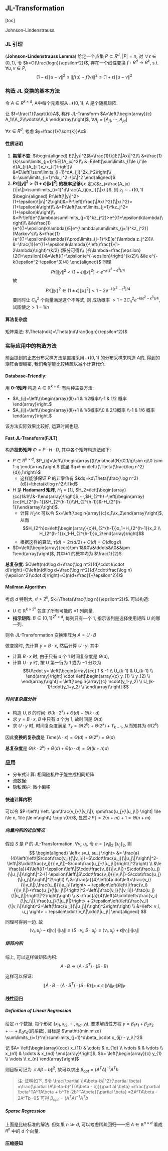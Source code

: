 ## JL-Transformation

[toc]

Johnson-Lindenstrauss.

### JL 引理
(**Johnson-Lindenstrauss Lemma**) 给定一个点集 $P\subset R^d$, $|P|=n$, 对 $\forall \epsilon\in(0,1)$, 令 $k=O(\frac{logn}{\epsilon^2})$, 存在一个线性变换 $f:R^d\rightarrow R^k$, s.t. $\forall u,v\in P$, $$(1-\epsilon)\|u-v\|^2\le\|f(u)-f(v)\|^2\le(1+\epsilon)\|u-v\|^2$$

### 构造 JL 变换的基本方法

令 $A\in R^{k\times d}$, A中每个元素服从 $\mathcal{N}(0,1)$, A 是个随机矩阵.

让 $f=\frac{1}{\sqrt{k}}A$, 称作 JL-Transform
$A=\left[\begin{array}{c}
A_1\\A_2\\\vdots\\A_k
\end{array}\right]$, $\forall A_j=[A_{j1},\cdots,A_{jd}]$

$\forall x\in R^d$, 考虑 $y=\frac{1}{\sqrt{k}}Ax$

#### 性质证明

1. **期望不变**:
$\begin{aligned}
E[\|y\|^2]&=\frac{1}{k}E[\|Ax\|^2]\\
&=\frac{1}{k}\sum\limits_{j=1}^kE[(A_jx)^2]\\
&=E\left[\sum\limits_{1\le i,i'\le d}A_{ji}A_{ji'}x_ix_{i'}\right]\\
&=E\left[\sum\limits_{i=1}^dA_{ji}^2x_i^2\right]\\
&=\sum\limits_{i=1}^dx_i^2=\|x\|^2
\end{aligned}$
2. **$Pr\left[\|y\|^2>(1+\epsilon)\|x\|^2\right]$ 的概率足够小**:
定义$z_j=\frac{A_jx}{\|x\|}=\sum\limits_{i=1}^d\frac{A_{ji}x_i}{\|x\|}$, 则 $z_j\sim\mathcal{N}(0,1)$
$\begin{aligned}
Pr\left[\|y\|^2>(1+\epsilon)\|x\|^2\right]&=Pr\left[\frac{\|Ax\|^2}{\|x\|^2}>(1+\epsilon)k\right]\\
&=Pr\left[\sum\limits_{j=1}^kz_j^2>(1+\epsilon)k\right]\\
&=Pr\left[e^{\lambda\sum\limits_{j=1}^kz_j^2}>e^{(1+\epsilon)k\lambda}\right]\\
&\le\frac{1}{e^{(1+\epsilon)k\lambda}}E[e^{\lambda\sum\limits_{j=1}^kz_j^2}] (Markov's)\\
&=\frac{1}{e^{(1+\epsilon)k\lambda}}\prod\limits_{j=1}^kE[e^{\lambda z_j^2}]\\
&=\frac{1}{e^{(1+\epsilon)k\lambda}}\left(\frac{1}{1-2\lambda}\right)^{k/2} (积分可得)\\
(令\lambda=\frac{\epsilon}{2(1+\epsilon)})&=\left((1+\epsilon)e^{-\epsilon}\right)^{k/2}\\
&\le e^{-k(\epsilon^2-\epsilon^3)/4}
\end{aligned}$
同理 $$Pr\left[\|y\|^2<(1+\epsilon)\|x\|^2\right]< e^{-k(\epsilon^2-\epsilon^3)/4}$$
故
$$Pr\left[\|y\|^2\in (1\pm\epsilon)\|x\|^2\right]< 1-2e^{-k(\epsilon^2-\epsilon^3)/4}$$
要同时让 $C_n^2$ 个向量满足这个不等式, 则
成功概率 $>1-2C_n^2e^{-k(\epsilon^2-\epsilon^3)/4}$, 试图使之$>1-1/n$

#### 算法复杂度

矩阵乘法: $\Theta(ndk)=\Theta(nd\frac{logn}{\epsilon^2})$

 
### 实际应用中的构造方法

前面提到的正态分布采样方法是直接采用 $\mathcal{N}(0,1)$ 的分布采样来构造 A的, 得到的矩阵会很稠密, 我们希望能比较稀疏以减小计算代价.

#### Database-Friendly:

用 **0-1矩阵** 构造 $A\in \mathbb{R}^{k\times d}$. 有两种主要方法:

- $A_{ij}=\left\{\begin{array}{ll}+1 & 1/2概率\\-1 & 1/2 概率\end{array}\right.$
- $A_{ij}=\left\{\begin{array}{ll}+1 & 1/6概率\\0 & 2/3概率 \\-1 & 1/6 概率\end{array}\right.$

该方法实际效果比较好, 运算时间也短.

#### Fast JL-Transform(FJLT)

构造**投影矩阵** $\Phi=P\cdot H\cdot D$, 其中各个矩阵构造法如下:

- $P\in R^{k\times d}$, $P_{ij}=\left\{\begin{array}{l}\mathcal{N}(0,1/q)\sim q\\0 \sim 1-q \end{array}\right.$
这里 $q=\min\left\{\Theta(\frac{\log n^2}{d}),1\right\}$ 
  - 这样能够保证 $P$ 的非零值有 $kdq=kd\Theta(\frac{\log n^2}{d})=\theta(k\log n^2)\ll kd$
- $H$ 是 **Hadamard 矩阵**, $H_1=[1]$, $H_2=\left[\begin{array}{cc}1&1\\1&-1\end{array}\right]$,$\cdots$,$H_{2^h}=\left[\begin{array}{cc}H_{2^{h-1}}&H_{2^{h-1}}\\H_{2^{h-1}}&-H_{2^{h-1}}\end{array}\right]$.
  - 计算 $H_{2^h}x$ 可以令 $x=\left[\begin{array}{c}x_1\\x_2\end{array}\right]$, 从而 $$H_{2^h}x=\left[\begin{array}{c}H_{2^{h-1}}x_1+H_{2^{h-1}}x_2 \\ H_{2^{h-1}}x_1-H_{2^{h-1}}x_2\end{array}\right]$$
  - 根据这样的算法, $\tau(d)=2\tau(d/2)+O(d)=O(d\log d)$
- $D=\left[\begin{array}{ccc}\pm 1&&0\\&\ddots&\\0&&\pm 1\end{array}\right]$, 其中$\pm1$ 的概率均为 $\frac{1}{2}$.

**总复杂度**: $O\left(n(d\log d+\frac{\log n^2}{d}\cdot k\cdot d)\right)=O\left(n(d\log d+\frac{\log n^2}{d}\cdot\frac{\log n}{\epsilon^2}\cdot d)\right)=O(n(d+\frac{1}{\epsilon^2}))$

#### Mailman Algorithm

考虑 $d$ 特别大, $d > 2^k$, $k=\Theta(\frac{\log n}{\epsilon^2})$. 可以构造:
- $U\in \mathbb{R}^{k\times 2^k}$ 包含了所有可能的 $\pm 1$ 列向量.
- **指示矩阵**: $B \in \{0, 1\}^{2^k \times d}$, 每列只有一个 1, 指示该列是选择使用矩阵 $U$ 的哪一列.

则令 JL-Transformation 变换矩阵为 $A=U \cdot B$

做变换时, 先计算 $y=B\cdot x$, 然后计算 $U\cdot y$. 其中
- 计算 $B\cdot x$ 时, 由于只有 $d$ 个 $1$ 时间复杂度是 $\Theta(d)$,
- 计算 $U\cdot y$ 时, 按 $U$ 第一行为 $1$ 或为 $-1$ 分块为 
$$U\cdot y=
\left[\begin{array}{cc}
1 & -1 \\
U_{k-1} & U_{k-1} \\
\end{array}\right]
\cdot
\left[\begin{array}{c}
y_{1} \\
y_{2} \\
\end{array}\right]
=
\left[\begin{array}{c}
1\cdot(y_1-y_2) \\
U_{k-1}\cdot(y_1+y_2) \\
\end{array}\right]  
$$

##### 时间复杂度分析

- 构造 $U, B$ 的时间: $\Theta(k\cdot 2^k) + \Theta(d) + \Theta(k\cdot d)$
- 求 $y=B\cdot x$, $B$ 中只有 $d$ 个为 $1$, 故时间是 $\Theta(d)$
- 求 $U\cdot y$ 时, 时间复杂度满足 $T_k=\Theta(2^k) + \Theta(2^k) + T_{k-1}$, 从而知其为 $\Theta(2^k)$

因此**变换的复杂度**是 $Time(A\cdot x) = \Theta(d) + \Theta(2^k)=\Theta(d)$

**总复杂度**是 $\Theta(k\cdot 2^k) + \Theta(d) + \Theta(n\cdot d)=\Theta((k+n)d)$

### 应用

- 分布式计算: 相同随机种子能生成相同矩阵
- 流数据:
- 隐私保护: 微小偏移

#### 快速计算内积

可以令 $P=\left\{ \left. \pm\frac{v_i}{\|v_i\|}, \pm\frac{u_j}{\|u_j\|} \right| 1\le i\le n, 1\le j\le m\right\} \cup \{0\}$, 
显然$\|P\|=2(n+m)+1=\Theta(n+m)$

##### 向量内积的近似情况

假设 $S$ 是 $P$ 的 JL-Transformation. $\forall v_i, u_j$, 令 $a=\|v_i\|_2\cdot\|u_j\|_2$, 则
$$
\begin{aligned}
\left< sv_i, su_j \right> &= 
\frac{a}{4}\left(\left\|S\cdot\frac{v_i}{\|v_i\|}+S\cdot\frac{u_j}{\|u_j\|}\right\|^2-\left\|S\cdot\frac{v_i}{\|v_i\|}-S\cdot\frac{u_j}{\|u_j\|}\right\|^2\right) \\
&\le \frac{a}{4}\left((1+\epsilon)\left\|S\cdot\frac{v_i}{\|v_i\|}+S\cdot\frac{u_j}{\|u_j\|}\right\|^2-(1-\epsilon)\left\|S\cdot\frac{v_i}{\|v_i\|}-S\cdot\frac{u_j}{\|u_j\|}\right\|^2\right) \\
&=\frac{a}{4}\left(4\cdot\left<\frac{v_i}{\|v_i\|},\frac{u_j}{\|u_j\|}\right> + 
\epsilon\left(\left\|\frac{v_i}{\|v_i\|}+\frac{u_j}{\|u_j\|}\right\|^2+\left\|\frac{v_i}{\|v_i\|}-\frac{u_j}{\|u_j\|}\right\|^2\right)\right) \\
&=\frac{a}{4}\left(4\cdot\left<\frac{v_i}{\|v_i\|},\frac{u_j}{\|u_j\|}\right> + 
2\epsilon\left(\left(\frac{v_i}{\|v_i\|}\right)^2+\left(\frac{u_j}{\|u_j\|}\right)^2\right)\right) \\
&=\left< v_i, u_j \right> + \epsilon\cdot\|v_i\|\cdot\|u_j\|
\end{aligned}
$$

同理可得另一边. 故
$$\left< v_i,u_j \right> - \epsilon\|v_i\|\cdot\|u_j\| \le \left< S\cdot v_i, S\cdot u_j \right> \le \left< v_i,u_j \right> + \epsilon\|v_i\|\cdot\|u_j\|$$

##### 矩阵内积

综上, 可以这样做矩阵内积:
$$A\cdot B\Rightarrow (A\cdot S^T)\cdot(S\cdot B)$$

这样可以保证:
$$\|A\cdot B - (A\cdot S^T)\cdot(S\cdot B)\|_F \le \epsilon\cdot \|A\|_F\cdot \|B\|_F$$

#### 线性回归

##### Definition of Linear Regression

给定 $n$ 个数据, 每个形如 $(x_{i1}, x_{i2}, \cdots, x_{id}, y_i)$, 
要求解线性方程 $y=\beta_1x_1+\beta_2x_2+\cdots+\beta_dx_d$(的系数), 
目标是 $\mathtt{minimize} \sum\limits_{i=1}^n\|\sum\limits_{j=1}^d\beta_j\cdot x_{ij} - y_i\|^2$

记 $A=
\left[\begin{array}{ccc}
x_{11} & \cdots & x_{1d} \\
\vdots &        & \vdots \\
x_{n1} & \cdots & x_{nd}
\end{array}\right]$, $b=
\left[\begin{array}{c}
y_{1} \\ \vdots \\ x_{n}
\end{array}\right]$

则目标可记为 $\|A\beta - b\|^2$, 故可以求出 $\beta_{opt}=(A^T A)^{-1}A^Tb$

> 注: 证明如下,
> $令 \frac{\partial \|A\beta-b\|^2}{\partial \beta}
=\frac{\partial (A\beta-b)^T(A\beta - b)}{\partial \beta}
=\frac{\partial \beta^TA^TA\beta + b^Tb-2b^TA\beta}{\partial \beta}
=2A^TA\beta - 2A^Tb=0$
可得 $\beta_{opt}=(A^TA)^{-1}A^Tb$

##### Sparse Regression

上面是比较标准的解法. 但如果 $n\gg d$, 可以考虑稀疏回归——把 $A\in \mathbb{R}^{n\times d}$ 看成 $R^n$ 中的 $d$ 个向量.


#### 压缩感知


